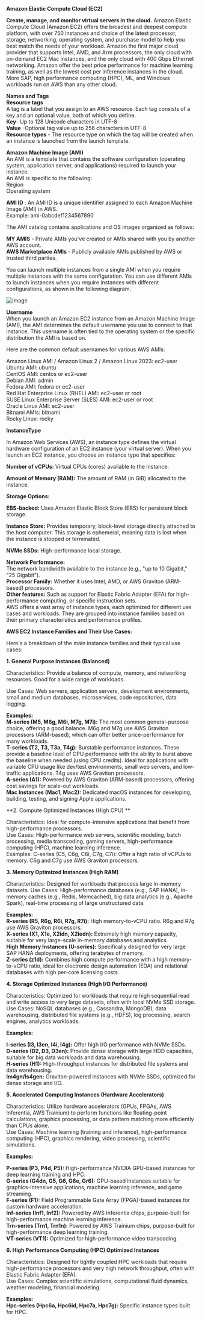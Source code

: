 **Amazon Elastic Compute Cloud (EC2)**

**Create, manage, and monitor virtual servers in the cloud.**
    Amazon Elastic Compute Cloud (Amazon EC2) offers the broadest and deepest compute platform, with over 750 instances and choice of the latest processor, storage, networking, operating system, and purchase model to help you best match the needs of your workload. Amazon the first major cloud provider that supports Intel, AMD, and Arm processors, the only cloud with on-demand EC2 Mac instances, and the only cloud with 400 Gbps Ethernet networking. Amazon offer the best price performance for machine learning training, as well as the lowest cost per inference instances in the cloud. More SAP, high performance computing (HPC), ML, and Windows workloads run on AWS than any other cloud.

**Names and Tags**  
    **Resource tags**  
        A tag is a label that you assign to an AWS resource. Each tag consists of a key and an optional value, both of which you define.  
    **Key**- Up to 128 Unicode characters in UTF-8  
    **Value** -Optional tag value up to 256 characters in UTF-8  
    **Resource types** - The resource type on which the tag will be created when an instance is launched from the launch template.  
    
   **Amazon Machine Image (AMI)**  
   An AMI is a template that contains the software configuration (operating system, application server, and applications) required to launch your instance.  
   An AMI is specific to the following:  
     Region  
     Operating system
   
   **AMI ID** : An AMI ID is a unique identifier assigned to each Amazon Machine Image (AMI) in AWS.  
   Example: ami-0abcdef1234567890
  
  The AMI catalog contains applications and OS images organized as follows:  

    
**MY AMIS** - Private AMIs you've created or AMIs shared with you by another AWS account.  
**AWS Marketplace AMIs** - Publicly available AMIs published by AWS or trusted third parties.  
  
  You can launch multiple instances from a single AMI when you require multiple instances with the same configuration. You can use different AMIs to launch instances when you require instances with different configurations, as shown in the following diagram.

![image](https://github.com/user-attachments/assets/18e00723-dff0-46ed-bec4-9d0dd9565920)  

**Username**  
When you launch an Amazon EC2 instance from an Amazon Machine Image (AMI), the AMI determines the default username you use to connect to that instance. This username is often tied to the operating system or the specific distribution the AMI is based on.

Here are the common default usernames for various AWS AMIs:

Amazon Linux AMI / Amazon Linux 2 / Amazon Linux 2023: ec2-user  
Ubuntu AMI: ubuntu  
CentOS AMI: centos or ec2-user  
Debian AMI: admin  
Fedora AMI: fedora or ec2-user  
Red Hat Enterprise Linux (RHEL) AMI: ec2-user or root  
SUSE Linux Enterprise Server (SLES) AMI: ec2-user or root  
Oracle Linux AMI: ec2-user  
Bitnami AMIs: bitnami  
Rocky Linux: rocky   

**InstanceType**  

In Amazon Web Services (AWS), an instance type defines the virtual hardware configuration of an EC2 instance (your virtual server). When you launch an EC2 instance, you choose an instance type that specifies:

**Number of vCPUs:** Virtual CPUs (cores) available to the instance.  

**Amount of Memory (RAM):** The amount of RAM (in GiB) allocated to the instance.  

**Storage Options:**  

**EBS-backed:** Uses Amazon Elastic Block Store (EBS) for persistent block storage.  

**Instance Store:** Provides temporary, block-level storage directly attached to the host computer. This storage is ephemeral, meaning data is lost when the instance is stopped or terminated.  

**NVMe SSDs:** High-performance local storage.  

**Network Performance:**  
The network bandwidth available to the instance (e.g., "up to 10 Gigabit," "25 Gigabit").  
**Processor Family:** Whether it uses Intel, AMD, or AWS Graviton (ARM-based) processors.  
**Other features:** Such as support for Elastic Fabric Adapter (EFA) for high-performance computing, or specific instruction sets.  
AWS offers a vast array of instance types, each optimized for different use cases and workloads. They are grouped into instance families based on their primary characteristics and performance profiles.


**AWS EC2 Instance Families and Their Use Cases:**  

Here's a breakdown of the main instance families and their typical use cases:

**1. General Purpose Instances (Balanced)**  

Characteristics: Provide a balance of compute, memory, and networking resources. Good for a wide range of workloads.  

Use Cases: Web servers, application servers, development environments, small and medium databases, microservices, code repositories, data logging.  

**Examples:**    
**M-series (M5, M6g, M6i, M7g, M7i):**  The most common general-purpose choice, offering a good balance. M6g and M7g use AWS Graviton processors (ARM-based), which can offer better price-performance for many workloads.    
**T-series (T2, T3, T3a, T4g):**  Burstable performance instances. These provide a baseline level of CPU performance with the ability to burst above the baseline when needed (using CPU credits). Ideal for applications with variable CPU usage like dev/test environments, small web servers, and low-traffic applications. T4g uses AWS Graviton processors.    
**A-series (A1):**  Powered by AWS Graviton (ARM-based) processors, offering cost savings for scale-out workloads.    
**Mac Instances (Mac1, Mac2):** Dedicated macOS instances for developing, building, testing, and signing Apple applications.  

**2. Compute Optimized Instances (High CPU) **       

Characteristics: Ideal for compute-intensive applications that benefit from high-performance processors.  
Use Cases: High-performance web servers, scientific modeling, batch processing, media transcoding, gaming servers, high-performance computing (HPC), machine learning inference.  
Examples:
C-series (C5, C6g, C6i, C7g, C7i): Offer a high ratio of vCPUs to memory. C6g and C7g use AWS Graviton processors.  

**3. Memory Optimized Instances (High RAM)**  

Characteristics: Designed for workloads that process large in-memory datasets.
Use Cases: High-performance databases (e.g., SAP HANA), in-memory caches (e.g., Redis, Memcached), big data analytics (e.g., Apache Spark), real-time processing of large unstructured data.  

**Examples:**  
**R-series (R5, R6g, R6i, R7g, R7i):** High memory-to-vCPU ratio. R6g and R7g use AWS Graviton processors.  
**X-series (X1, X1e, X2idn, X2iedn):** Extremely high memory capacity, suitable for very large-scale in-memory databases and analytics.  
**High Memory Instances (U-series):** Specifically designed for very large SAP HANA deployments, offering terabytes of memory.  
**Z-series (z1d):** Combines high compute performance with a high memory-to-vCPU ratio, ideal for electronic design automation (EDA) and relational databases with high per-core licensing costs.

**4. Storage Optimized Instances (High I/O Performance)**  

Characteristics: Optimized for workloads that require high sequential read and write access to very large datasets, often with local NVMe SSD storage.  
Use Cases: NoSQL databases (e.g., Cassandra, MongoDB), data warehousing, distributed file systems (e.g., HDFS), log processing, search engines, analytics workloads.  

**Examples:**  

**I-series (I3, I3en, I4i, I4g):** Offer high I/O performance with NVMe SSDs.  
**D-series (D2, D3, D3en):** Provide dense storage with large HDD capacities, suitable for big data workloads and data warehousing.  
**H-series (H1):** High-throughput instances for distributed file systems and data warehousing.  
**Im4gn/Is4gen:** Graviton-powered instances with NVMe SSDs, optimized for dense storage and I/O.  

**5. Accelerated Computing Instances (Hardware Accelerators)**  

Characteristics: Utilize hardware accelerators (GPUs, FPGAs, AWS Inferentia, AWS Trainium) to perform functions like floating-point calculations, graphics processing, or data pattern matching more efficiently than CPUs alone.  
Use Cases: Machine learning (training and inference), high-performance computing (HPC), graphics rendering, video processing, scientific simulations.  

**Examples:**  

**P-series (P3, P4d, P5):** High-performance NVIDIA GPU-based instances for deep learning training and HPC.  
**G-series (G4dn, G5, G6, G6e, Gr6):** GPU-based instances suitable for graphics-intensive applications, machine learning inference, and game streaming.  
**F-series (F1):** Field Programmable Gate Array (FPGA)-based instances for custom hardware acceleration.  
**Inf-series (Inf1, Inf2):** Powered by AWS Inferentia chips, purpose-built for high-performance machine learning inference.  
**Trn-series (Trn1, Trn1n):** Powered by AWS Trainium chips, purpose-built for high-performance deep learning training.  
**VT-series (VT1):** Optimized for high-performance video transcoding.  

**6. High Performance Computing (HPC) Optimized Instances**  

Characteristics: Designed for tightly coupled HPC workloads that require high-performance processors and very high network throughput, often with Elastic Fabric Adapter (EFA).  
Use Cases: Complex scientific simulations, computational fluid dynamics, weather modeling, financial modeling.  

**Examples:**   
**Hpc-series (Hpc6a, Hpc6id, Hpc7a, Hpc7g):** Specific instance types built for HPC.


